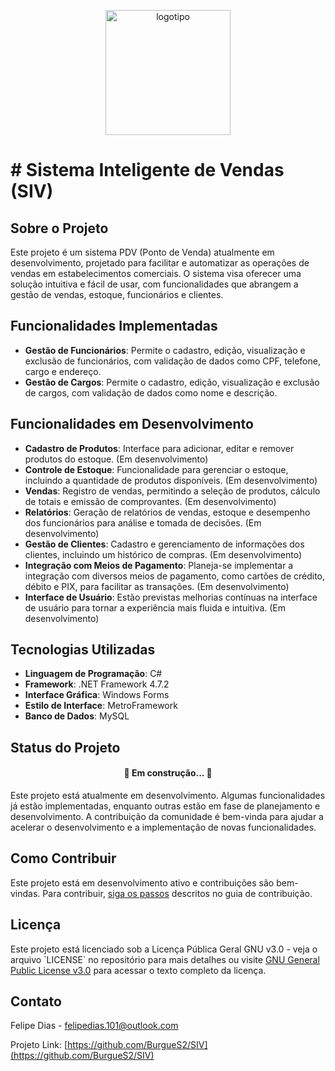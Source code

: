 <p align="center">
  <img src="https://github.com/user-attachments/assets/f6d08598-5b7d-4053-beb4-1357540a4ba1" alt="logotipo" width="200" height="200">
</p>
<h1 aling="center"># Sistema Inteligente de Vendas (SIV)</h1>

## Sobre o Projeto

Este projeto é um sistema PDV (Ponto de Venda) atualmente em desenvolvimento, projetado para facilitar e automatizar as operações de vendas em estabelecimentos comerciais. O sistema visa oferecer uma solução intuitiva e fácil de usar, com funcionalidades que abrangem a gestão de vendas, estoque, funcionários e clientes.

## Funcionalidades Implementadas

- **Gestão de Funcionários**: Permite o cadastro, edição, visualização e exclusão de funcionários, com validação de dados como CPF, telefone, cargo e endereço.
- **Gestão de Cargos**: Permite o cadastro, edição, visualização e exclusão de cargos, com validação de dados como nome e descrição.

## Funcionalidades em Desenvolvimento

- **Cadastro de Produtos**: Interface para adicionar, editar e remover produtos do estoque. (Em desenvolvimento)
- **Controle de Estoque**: Funcionalidade para gerenciar o estoque, incluindo a quantidade de produtos disponíveis. (Em desenvolvimento)
- **Vendas**: Registro de vendas, permitindo a seleção de produtos, cálculo de totais e emissão de comprovantes. (Em desenvolvimento)
- **Relatórios**: Geração de relatórios de vendas, estoque e desempenho dos funcionários para análise e tomada de decisões. (Em desenvolvimento)
- **Gestão de Clientes**: Cadastro e gerenciamento de informações dos clientes, incluindo um histórico de compras. (Em desenvolvimento)
- **Integração com Meios de Pagamento**: Planeja-se implementar a integração com diversos meios de pagamento, como cartões de crédito, débito e PIX, para facilitar as transações. (Em desenvolvimento)
- **Interface de Usuário**: Estão previstas melhorias contínuas na interface de usuário para tornar a experiência mais fluida e intuitiva. (Em desenvolvimento)

## Tecnologias Utilizadas

- **Linguagem de Programação**: C#
- **Framework**: .NET Framework 4.7.2
- **Interface Gráfica**: Windows Forms
- **Estilo de Interface**: MetroFramework
- **Banco de Dados**: MySQL

## Status do Projeto
<h4 align="center"> 
	🚧 Em construção... 🚧
</h4>
Este projeto está atualmente em desenvolvimento. Algumas funcionalidades já estão implementadas, enquanto outras estão em fase de planejamento e desenvolvimento. A contribuição da comunidade é bem-vinda para ajudar a acelerar o desenvolvimento e a implementação de novas funcionalidades.

## Como Contribuir

Este projeto está em desenvolvimento ativo e contribuições são bem-vindas. Para contribuir, [siga os passos](CONTRIBUTING.md) descritos no guia de contribuição.

## Licença

Este projeto está licenciado sob a Licença Pública Geral GNU v3.0 - veja o arquivo \`LICENSE\` no repositório para mais detalhes ou visite [GNU General Public License v3.0](https://www.gnu.org/licenses/gpl-3.0.html) para acessar o texto completo da licença.

## Contato

Felipe Dias - [felipedias.101@outlook.com](mailto:)

Projeto Link: [https://github.com/BurgueS2/SIV](https://github.com/BurgueS2/SIV)
